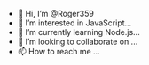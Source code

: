 - 👋 Hi, I’m @Roger359
- 👀 I’m interested in JavaScript...
- 🌱 I’m currently learning Node.js...
- 💞️ I’m looking to collaborate on ...
- 📫 How to reach me ...

<!---
Roger359/Roger359 is a ✨ special ✨ repository because its `README.md` (this file) appears on your GitHub profile.
You can click the Preview link to take a look at your changes.
--->
